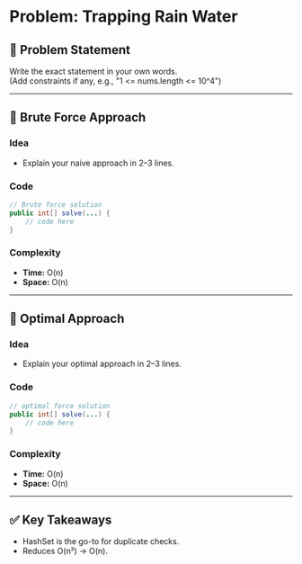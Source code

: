# Problem: Trapping Rain Water

## 📄 Problem Statement
Write the exact statement in your own words.  
(Add constraints if any, e.g., "1 <= nums.length <= 10^4")

---

## 🧠 Brute Force Approach
### Idea
- Explain your naive approach in 2–3 lines.

### Code
```java
// Brute force solution
public int[] solve(...) {
    // code here
}
```

### Complexity
- **Time:** O(n)
- **Space:** O(n)

---

## 🧪 Optimal Approach
### Idea
- Explain your optimal approach in 2–3 lines.

### Code
```java
// optimal force solution
public int[] solve(...) {
    // code here
}
```

### Complexity
- **Time:** O(n)
- **Space:** O(n)

---

## ✅ Key Takeaways
- HashSet is the go-to for duplicate checks.
- Reduces O(n²) → O(n).